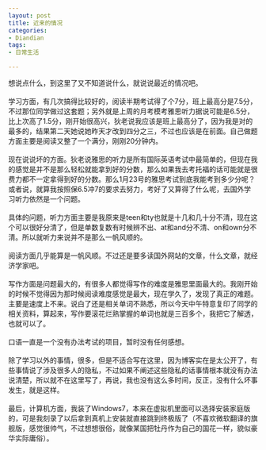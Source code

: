 ```yaml
---
layout: post
title: 近来的情况
categories:
- Diandian
tags:
- 日常生活

---
```

想说点什么，到这里了又不知道说什么，就说说最近的情况吧。
<br />
<br />学习方面，有几次搞得比较好的，阅读半期考试得了个7分，班上最高分是7.5分，不过那位同学做过这套题；另外就是上周的月考模考雅思听力据说可能是6.5分，比上次高了1.5分，刚开始很高兴，狄老说我应该是班上最高分了，因为我是对的最多的，结果第二天她说她昨天才改到四分之三，不过也应该是在前面。自己做题方面主要是阅读又整了一个满分，刚刚20分钟内。
<br />
<br />现在说说坏的方面。狄老说雅思的听力是所有国际英语考试中最简单的，但现在我的感觉是并不是那么轻松就能拿到好的分数，那么如果我去考托福的话可能就是很费力都不一定拿得到好的分数。那么1月23号的雅思考试到底我能考到多少分呢？或者说，就算我按照保6.5冲7的要求去努力，考好了又算得了什么呢，去国外学习听力依然是一个问题。
<br />
<br />具体的问题，听力方面主要是我原来是teen和ty也就是十几和几十分不清，现在这个可以很好分清了，但是单数复数有时候辨不出、at和and分不清、on和own分不清。所以就听力来说并不是那么一帆风顺的。
<br />
<br />阅读方面几乎能算是一帆风顺。不过还是要多读国外网站的文章，什么文章，就经济学家吧。
<br />
<br />写作方面是问题最大的，有很多人都觉得写作的难度是雅思里面最大的。我刚开始的时候不觉得因为那时候阅读难度感觉是最大，现在学久了，发现了真正的难题。主要是速度上不来。说白了还是相关单词不熟悉，所以今天中午特意复印了同学的相关资料，算起来，写作要滚花烂熟掌握的单词也就是三百多个，我把它了解透，也就可以了。
<br />
<br />口语一直是一个没有办法考试的项目，暂时没有任何感想。
<br />
<br />除了学习以外的事情，很多，但是不适合写在这里，因为博客实在是太公开了，有些事情说了涉及很多人的隐私，不过如果不阐述这些隐私的话事情根本就没有办法说清楚，所以就不在这里写了，再说，我也没有这么多时间，反正，没有什么坏事发生，就是这样。
<br />
<br />最后，计算机方面，我装了Windows7，本来在虚拟机里面可以选择安装家庭版的，可是我刻录了以后拿到真机上安装就直接跳到终极版了（不喜欢微软翻译的旗舰版，感觉很帅气，不过想想很俗，就像某国把牡丹作为自己的国花一样，貌似豪华实际庸俗）。
